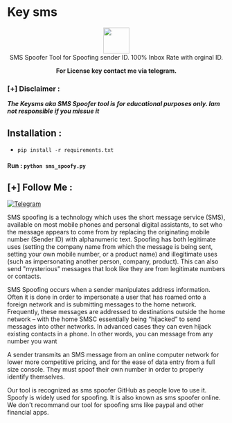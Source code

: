 # Key sms

<p align="center">
<img src="https://mail.polarnightfraternity.com/logo.jpg" height="60"><br>
SMS Spoofer Tool for Spoofing sender ID. 100% Inbox Rate with orginal ID.<br>
                                      
</p>
<p align="center"><b>For License key contact me via telegram.</b></p>

### [+] Disclaimer :
***The Keysms aka SMS Spoofer tool is for educational purposes only. Iam not responsible if you missue it***


## Installation :
* `pip install -r requirements.txt`

#### Run : `python sms_spoofy.py`


## [+] Follow Me :

[![Telegram](https://img.shields.io/badge/Chat-Telegram-blue?style=for-the-badge&logo=telegram)](https://t.me/akabye)

<p>SMS spoofing is a technology which uses the short message service (SMS), available on most mobile phones and personal digital assistants, to set who the message appears to come from by replacing the originating mobile number (Sender ID) with alphanumeric text. Spoofing has both legitimate uses (setting the company name from which the message is being sent, setting your own mobile number, or a product name) and illegitimate uses (such as impersonating another person, company, product). This can also send "mysterious" messages that look like they are from legitimate numbers or contacts.  </p>

<p>SMS Spoofing occurs when a sender manipulates address information. Often it is done in order to impersonate a user that has roamed onto a foreign network and is submitting messages to the home network. Frequently, these messages are addressed to destinations outside the home network – with the home SMSC essentially being “hijacked” to send messages into other networks. In advanced cases they can even hijack existing contacts in a phone. In other words, you can message from any number you want </p>

<p>A sender transmits an SMS message from an online computer network for lower more competitive pricing, and for the ease of data entry from a full size console. They must spoof their own number in order to properly identify themselves.</p>

<p>Our tool is recognized as sms spoofer GitHub as people love to use it. Spoofy is widely used for spoofing. It is also known as sms spoofer online. We don't recommand our tool for spoofing sms like paypal and other financial apps.
</p>
